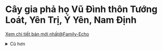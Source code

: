 # Cây gia phả họ Vũ Đình thôn Tướng Loát, Yên Trị, Ý Yên, Nam Định

<a href="https://doanva84.github.io/vu.org/VU-Dinh-TL-VN-Aug-2024.html" target="_blank">Xem chi tiết bản mới nhất@Family-Echo</a>

<details><summary>Cũ hơn</summary>

<details><summary>Xem dạng ngang</summary>

<img alt="Cây gia phả họ Vũ Đình thôn Tướng Loát" src="./vu.toc.v1.svg?raw=true">

</details>

<details><summary>Xem dạng dọc</summary>
  
<img alt="Cây gia phả họ Vũ Đình thôn Tướng Loát (dọc)" src="./VU.toc.wbs.v1.svg?raw=true">

</details>

</details>

